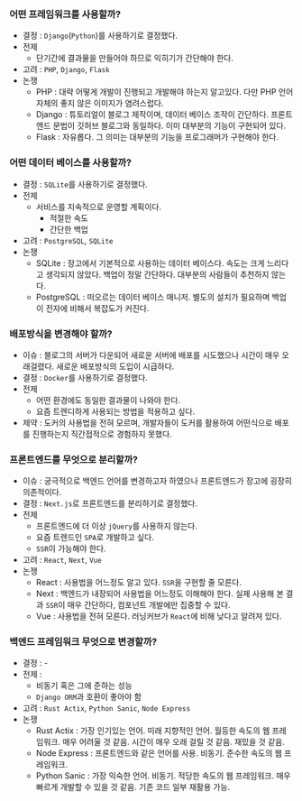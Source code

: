 ### 어떤 프레임워크를 사용할까?

- 결정 : `Django`(`Python`)를 사용하기로 결정했다.
- 전제
    - 단기간에 결과물을 만들어야 하므로 익히기가 간단해야 한다.
- 고려 : `PHP`, `Django`, `Flask`
- 논쟁
    - PHP : 대략 어떻게 개발이 진행되고 개발해야 하는지 알고있다. 다만 PHP 언어 자체의 좋지 않은 이미지가 염려스럽다.
    - Django : 튜토리얼이 블로그 제작이며, 데이터 베이스 조작이 간단하다. 프론트엔드 문법이 깃허브 블로그와 동일하다. 이미 대부분의 기능이 구현되어 있다.
    - Flask : 자유롭다. 그 의미는 대부분의 기능을 프로그래머가 구현해야 한다.

### 어떤 데이터 베이스를 사용할까?

- 결정 : `SQLite`를 사용하기로 결정했다.
- 전제
    - 서비스를 지속적으로 운영할 계획이다.
        - 적절한 속도
        - 간단한 백업
- 고려 : `PostgreSQL`, `SQLite`
- 논쟁
    - SQLite : 장고에서 기본적으로 사용하는 데이터 베이스다. 속도는 크게 느리다고 생각되지 않았다. 백업이 정말 간단하다. 대부분의 사람들이 추천하지 않는다.
    - PostgreSQL : 떠오르는 데이터 베이스 매니저. 별도의 설치가 필요하며 백업이 전자에 비해서 복잡도가 커진다.

### 배포방식을 변경해야 할까?

- 이슈 : 블로그의 서버가 다운되어 새로운 서버에 배포를 시도했으나 시간이 매우 오래걸렸다. 새로운 배포방식의 도입이 시급하다.
- 결정 : `Docker`를 사용하기로 결정했다.
- 전제
    - 어떤 환경에도 동일한 결과물이 나와야 한다.
    - 요즘 트렌디하게 사용되는 방법을 적용하고 싶다.
- 제약 : 도커의 사용법을 전혀 모르며, 개발자들이 도커를 활용하여 어떤식으로 배포를 진행하는지 직간접적으로 경험하지 못했다.

### 프론트엔드를 무엇으로 분리할까?

- 이슈 : 궁극적으로 백엔드 언어를 변경하고자 하였으나 프론트엔드가 장고에 굉장히 의존적이다.
- 결정 : `Next.js`로 프론트엔드를 분리하기로 결정했다.
- 전제
    - 프론트엔드에 더 이상 `jQuery`를 사용하지 않는다.
    - 요즘 트렌드인 `SPA`로 개발하고 싶다.
    - `SSR`이 가능해야 한다.
- 고려 : `React`, `Next`, `Vue`
- 논쟁
    - React : 사용법을 어느정도 알고 있다. `SSR`을 구현할 줄 모른다.
    - Next : 백엔드가 내장되어 사용법을 어느정도 이해해야 한다. 실제 사용해 본 결과 `SSR`이 매우 간단하다, 컴포넌트 개발에만 집중할 수 있다.
    - Vue : 사용법을 전혀 모른다. 러닝커브가 `React`에 비해 낮다고 알려져 있다.

### 백엔드 프레임워크 무엇으로 변경할까?

- 결정 : -
- 전제 :
    - 비동기 혹은 그에 준하는 성능
    - `Django ORM`과 호환이 좋아야 함
- 고려 : `Rust Actix`, `Python Sanic`, `Node Express`
- 논쟁
    - Rust Actix : 가장 인기있는 언어. 미래 지향적인 언어. 월등한 속도의 웹 프레임워크. 매우 어려울 것 같음. 시간이 매우 오래 걸릴 것 같음. 재밌을 것 같음.
    - Node Express : 프론트엔드와 같은 언어를 사용. 비동기. 준수한 속도의 웹 프레임워크.
    - Python Sanic : 가장 익숙한 언어. 비동기. 적당한 속도의 웹 프레임워크. 매우 빠르게 개발할 수 있을 것 같음. 기존 코드 일부 재활용 가능.